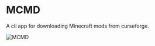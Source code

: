 # MCMD
A cli app for downloading Minecraft mods from curseforge.

![MCMD](https://user-images.githubusercontent.com/32412218/117483414-f9a79800-af65-11eb-9e4b-34bbc68f0c68.png)
